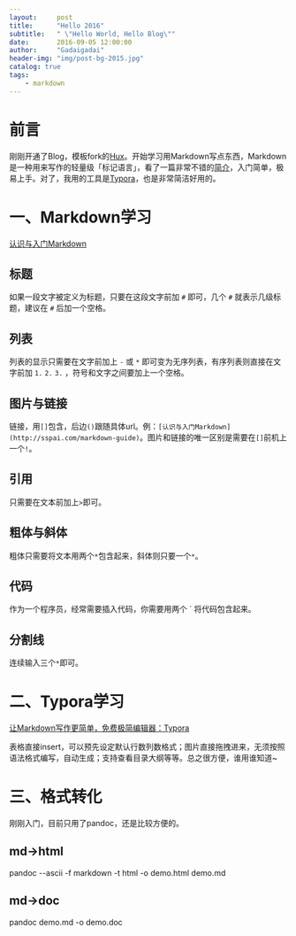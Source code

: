 ```yaml
---
layout:     post
title:      "Hello 2016"
subtitle:   " \"Hello World, Hello Blog\""
date:       2016-09-05 12:00:00
author:     "Gadaigadai"
header-img: "img/post-bg-2015.jpg"
catalog: true
tags:
    - markdown
---
```


# 前言

刚刚开通了Blog，模板fork的[Hux](http://huangxuan.me/)。开始学习用Markdown写点东西，Markdown 是一种用来写作的轻量级「标记语言」，看了一篇非常不错的[简介](http://sspai.com/markdown-guide)，入门简单，极易上手。对了，我用的工具是[Typora](https://www.typora.io/)，也是非常简洁好用的。

# 一、Markdown学习

[认识与入门Markdown](http://sspai.com/markdown-guide)

## 标题
如果一段文字被定义为标题，只要在这段文字前加 `#` 即可，几个 `#` 就表示几级标题，建议在 `#` 后加一个空格。

## 列表

列表的显示只需要在文字前加上 `-` 或 `*` 即可变为无序列表，有序列表则直接在文字前加 `1.` `2.` `3.` ，符号和文字之间要加上一个空格。

## 图片与链接

链接，用`[]`包含，后边`()`跟随具体url。例：`[认识与入门Markdown](http://sspai.com/markdown-guide)`。图片和链接的唯一区别是需要在`[]`前机上一个`!`。

## 引用

只需要在文本前加上`>`即可。

## 粗体与斜体

粗体只需要将文本用两个`*`包含起来，斜体则只要一个`*`。

## 代码

作为一个程序员，经常需要插入代码，你需要用两个 ` 将代码包含起来。

## 分割线

连续输入三个`*`即可。

# 二、Typora学习

[让Markdown写作更简单，免费极简编辑器：Typora](http://sspai.com/30292)

表格直接insert，可以预先设定默认行数列数格式；图片直接拖拽进来，无须按照语法格式编写，自动生成；支持查看目录大纲等等。总之很方便，谁用谁知道~

# 三、格式转化

刚刚入门，目前只用了pandoc，还是比较方便的。

## md->html

pandoc --ascii -f markdown -t html -o demo.html demo.md

## md->doc

pandoc demo.md -o demo.doc